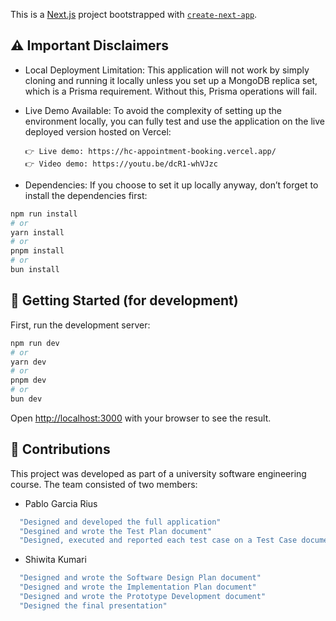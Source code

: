 This is a [Next.js](https://nextjs.org) project bootstrapped with [`create-next-app`](https://nextjs.org/docs/app/api-reference/cli/create-next-app).

## ⚠️ Important Disclaimers

- Local Deployment Limitation: This application will not work by simply cloning and running it locally unless you set up a MongoDB replica set, which is a Prisma requirement. Without this, Prisma operations will fail.

- Live Demo Available: To avoid the complexity of setting up the environment locally, you can fully test and use the application on the live deployed version hosted on Vercel:

      👉 Live demo: https://hc-appointment-booking.vercel.app/
      👉 Video demo: https://youtu.be/dcR1-whVJzc

- Dependencies: If you choose to set it up locally anyway, don’t forget to install the dependencies first:

```bash
npm run install
# or
yarn install
# or
pnpm install
# or
bun install
```

## 🚀 Getting Started (for development)

First, run the development server:

```bash
npm run dev
# or
yarn dev
# or
pnpm dev
# or
bun dev
```

Open [http://localhost:3000](http://localhost:3000) with your browser to see the result.

## 👥 Contributions

This project was developed as part of a university software engineering course. The team consisted of two members:

- Pablo Garcia Rius

```bash
  "Designed and developed the full application"
  "Desgined and wrote the Test Plan document"
  "Designed, executed and reported each test case on a Test Case document"
```

- Shiwita Kumari

```bash
  "Designed and wrote the Software Design Plan document"
  "Designed and wrote the Implementation Plan document"
  "Designed and wrote the Prototype Development document"
  "Designed the final presentation"
```
